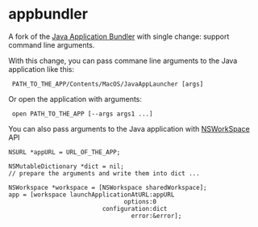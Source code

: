 appbundler
=============

A fork of the [Java Application Bundler](https://svn.java.net/svn/appbundler~svn) 
with single change: support command line arguments.

With this change, you can pass commane line arguments to the Java application like this:

     PATH_TO_THE_APP/Contents/MacOS/JavaAppLauncher [args]
     
Or open the application with arguments:

     open PATH_TO_THE_APP [--args args1 ...]
     
You can also pass arguments to the Java application with [NSWorkSpace](https://developer.apple.com/library/mac/documentation/cocoa/reference/applicationkit/classes/nsworkspace_class/reference/reference.html) API

	NSURL *appURL = URL_OF_THE_APP;
	
    NSMutableDictionary *dict = nil;
	// prepare the arguments and write them into dict ...
	
    NSWorkspace *workspace = [NSWorkspace sharedWorkspace];
    app = [workspace launchApplicationAtURL:appURL
                                    options:0 
                              configuration:dict
                                      error:&error];
